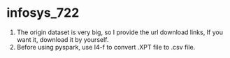 # infosys_722
1. The origin dataset is very big, so I provide the url download links, If you want it, download it by yourself.
2. Before using pyspark, use I4-f to convert .XPT file to .csv file.
